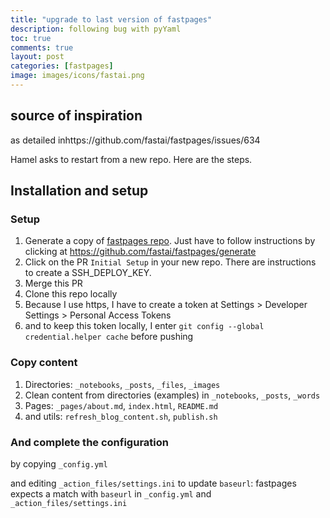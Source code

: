 ```yaml
---
title: "upgrade to last version of fastpages"
description: following bug with pyYaml
toc: true
comments: true
layout: post
categories: [fastpages]
image: images/icons/fastai.png
---
```


## source of inspiration

as detailed inhttps://github.com/fastai/fastpages/issues/634



Hamel asks to restart from a new repo. Here are the steps.



## Installation and setup



### Setup

1. Generate a copy of [fastpages repo](https://github.com/fastai/fastpages#setup-instructions). Just have to follow instructions by clicking at https://github.com/fastai/fastpages/generate
2. Click on the PR `Initial Setup` in your new repo. There are instructions to create a SSH_DEPLOY_KEY.
3. Merge this PR
4. Clone this repo locally
5. Because I use https, I have to create a token at Settings > Developer Settings > Personal Access Tokens
6. and to keep this token locally, I enter `git config --global credential.helper cache` before pushing



### Copy content

1. Directories: `_notebooks`, `_posts`, `_files`, `_images`
2. Clean content from directories (examples) in  `_notebooks`, `_posts`, `_words`
3. Pages: `_pages/about.md`, `index.html`, `README.md`
4. and utils: `refresh_blog_content.sh`, `publish.sh`



### And complete the configuration

by copying `_config.yml`

and editing `_action_files/settings.ini` to update `baseurl`: fastpages expects a match with `baseurl` in `_config.yml` and `_action_files/settings.ini`

